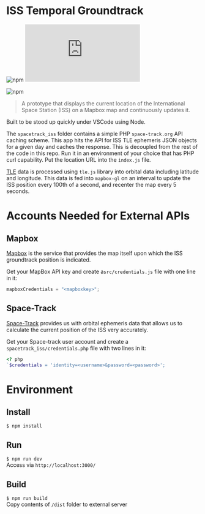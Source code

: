 ISS Temporal Groundtrack
===========
![npm](https://img.shields.io/npm/v/mapbox-gl?label=mapbox-gl&style=flat-square&logo=webpack)
![npm](https://img.shields.io/npm/v/tle.js?label=tle.js&style=flat-square&logo=webpack)

![npm](https://img.shields.io/badge/dependencies-up--to--date-green?style=flat-square&logo=npm&color=success)

> A prototype that displays the current location of the International Space Station (ISS) on a Mapbox map and continuously updates it.

Built to be stood up quickly under VSCode using Node.

The `spacetrack_iss` folder contains a simple PHP `space-track.org` API caching scheme. This app hits the API for ISS TLE ephemeris JSON objects for a given day and caches the response. This is decoupled from the rest of the code in this repo. Run it in an environment of your choice that has PHP curl capability. Put the location URL into the `index.js` file.

[TLE](https://en.wikipedia.org/wiki/Two-line_element_set) data is processed using `tle.js` library into orbital data including latitude and longitude. This data is fed into `mapbox-gl` on an interval to update the ISS position every 100th of a second, and recenter the map every 5 seconds. 

# Accounts Needed for External APIs
## Mapbox
[Mapbox](https://www.mapbox.com/) is the service that provides the map itself upon which the ISS groundtrack position is indicated.

Get your MapBox API key and create a`src/credentials.js` file with one line in it:
```javascript  
mapboxCredentials = "<mapboxkey>";
```

## Space-Track

[Space-Track](https://space-track.org) provides us with orbital ephemeris data that allows us to calculate the current position of the ISS very accurately.

Get your Space-track user account and create a `spacetrack_iss/credentials.php` file with two lines in it:  
```PHP
<? php
`$credentials = 'identity=<username>&password=<password>';
```

# Environment
## Install
`$ npm install`

## Run
`$ npm run dev`  
Access via `http://localhost:3000/`

## Build
`$ npm run build`  
Copy contents of `/dist` folder to external server